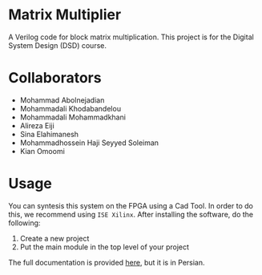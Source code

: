 # Matrix Multiplier
A Verilog code for block matrix multiplication. This project is for the Digital System Design (DSD) course.

# Collaborators

- Mohammad Abolnejadian
- Mohammadali Khodabandelou
- Mohammadali Mohammadkhani
- Alireza Eiji
- Sina Elahimanesh
- Mohammadhossein Haji Seyyed Soleiman
- Kian Omoomi

# Usage
 
You can syntesis this system on the FPGA using a Cad Tool. In order to do this, we recommend using `ISE Xilinx`. After installing the software, do the following:

1. Create a new project
2. Put the main module in the top level of your project

The full documentation is provided [here](Documentation.pdf), but it is in Persian.